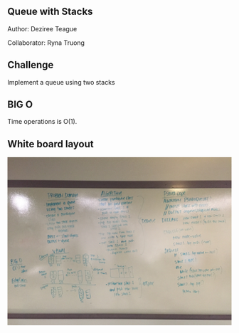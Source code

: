 ## Queue with Stacks

Author: Deziree Teague 

Collaborator: Ryna Truong

## Challenge

Implement a queue using two stacks

## BIG O

Time operations is O(1).    

## White board layout

![queue with stacks](https://github.com/dezteague/data-structures-and-algorithms/blob/master/Assets/queue_with_stacks.jpg)

